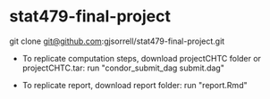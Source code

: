 # stat479-final-project
git clone git@github.com:gjsorrell/stat479-final-project.git

* To replicate computation steps, download projectCHTC folder or projectCHTC.tar: run "condor_submit_dag submit.dag"

* To replicate report, download report folder: run "report.Rmd"
